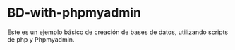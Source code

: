 # BD-with-phpmyadmin
Este es un ejemplo básico de creación de bases de datos, utilizando scripts de php y Phpmyadmin. 
